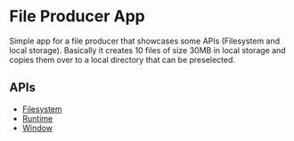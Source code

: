# File Producer App

Simple app for a file producer that showcases some APIs (Filesystem and local storage).
Basically it creates 10 files of size 30MB in local storage and copies them over to a local directory that can be preselected.

## APIs

* [Filesystem](http://developer.chrome.com/apps/app_storage.html)
* [Runtime](http://developer.chrome.com/apps/app.runtime.html)
* [Window](http://developer.chrome.com/apps/app.window.html)
